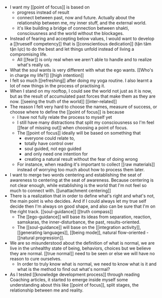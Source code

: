 - I want my [[point of focus]] is based on
    - progress instead of result
    - connect between past, now and future. Actually about the relationship between me, my inner stuff, and the external world.
    - it's like building a bridge of connection between shakti, consciousness and the world without the blockages.
- Instead of fearing and accepting below values, I would want to develop a [[trueself competency]] that is [[conscientious dedication]] (tận tâm tận lực) to do the best and let things unfold instead of living a compromising life.
    - All [[fear]] is only real when we aren't able to handle and to realize what's really us.
- What the soul wants is very different with what the ego wants. [[Who's in charge my life?]] [[high intention]]
- I felt so much [[refreshing]] after doing my yoga routine. I also learnt a lot of new things in the process of practising it.
- When I stand on my rooftop, I could see the world not just as it is now, but as the result of accumulated past forces that make them as they are now. [[seeing the truth of the world]] [[inter-related]]
- The reason I felt very hard to choose the names, measure of success, or choose where to define the [[point of focus]] is because
    - I have not fully relate the process to myself yet
    - I still have many distractions that split my consciousness so I'm feel [[fear of missing out]] when choosing a point of focus.
    - The [[point of focus]] ideally will be based on something that
        - everyone could relate to,
        - totally have control over
        - soul guided, not ego guided
        - and only need one intention for
        - creating a natural result without the fear of doing wrong
    - For instance, when reading it's important to collect [[raw materials]] instead of worrying too much about how to process them later.
- I want to merge two words centering and establishing the seat of awareness to centering at the seat of awareness. Because centering is not clear enough, while establishing is the world that I'm not feel so much to connect with. [[unattachment centering]]
- There is a realization that in order to define what's right and what's not, the main point is who decides. And if I could always let my true self decide then I'm always on good shape, and also can be sure that I'm on the right track. [[soul-guidance]] [[truth compass]]
    - The [[ego-guidance]] will base its ideas from separation, reaction, samskaras, the inner-disturbance, the past, results-oriented.
    - The [[soul-guidance]] will base on the [[integration activity]], [[generating languages]], [[being mode]], natural flow-oriented - [[natural progression]].
- We are so misunderstood about the definition of what is normal, we are live in the unhealthy state of being, behaviors, choices but we believe they are normal. [[true normal]] need to be seen or else we will have no reason to cure ourselves.
    - In order to truly know what is normal, we need to know what is it and what is the method to find out what's normal?
- As I tested [[knowledge development process]]  through reading Coaching articles, it started to emerge inside myself some understanding about this like [[point of focus]], split stages, the relationship between me and reality.
